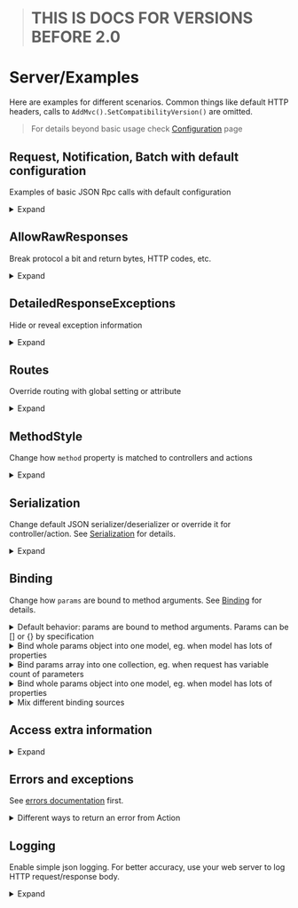 > # **THIS IS DOCS FOR VERSIONS BEFORE 2.0**

# Server/Examples

Here are examples for different scenarios. Common things like default HTTP headers, calls to `AddMvc().SetCompatibilityVersion()` are omitted.

> For details beyond basic usage check [Configuration](configuration) page

## Request, Notification, Batch with default configuration

Examples of basic JSON Rpc calls with default configuration
<details>
<summary>Expand</summary>

> `Startup.cs`
```cs
services.AddJsonRpcServer();

app.UseMiddleware<JsonRpcMiddleware>();
```

> `EchoController.cs`
```cs
public class EchoController : JsonRpcController
{
    public string ToLower(string value)
    {
        return value.ToLower();
    }
}
```

<table>
<tr>
    <td>
        Request
    </td>
    <td>
        Response
    </td>
</tr>

<tr>

<td valign="top">

JSON Rpc Request
```http
POST /api/jsonrpc HTTP/1.1
Content-Type: application/json; charset=utf-8
```
```json
{
    "id": 1,
    "jsonrpc": "2.0",
    "method": "echo.to_lower",
    "params": {
        "value": "TEST"
    }
}
```

</td>
<td valign="top">

Normal response
```http
HTTP/1.1 200 OK
Content-Type: application/json; charset=utf-8
```
```json
{
    "id": 1,
    "jsonrpc": "2.0",
    "result": "test"
}
```

</td>
</tr>

<tr>

<td valign="top">

JSON Rpc Notification
```http
POST /api/jsonrpc HTTP/1.1
Content-Type: application/json; charset=utf-8
```
```json
{
    "jsonrpc": "2.0",
    "method": "echo.to_lower",
    "params": {
        "value": "TEST"
    }
}
```

</td>
<td valign="top">

No response content by specification
```http
HTTP/1.1 200 OK
Content-Length: 0
```

</td>
</tr>

<tr>

<td valign="top">

JSON Rpc Batch
```http
POST /api/jsonrpc HTTP/1.1
Content-Type: application/json; charset=utf-8
```
```json
[
    {
        "id": 1,
        "jsonrpc": "2.0",
        "method": "echo.to_lower",
        "params": {
            "value": "REQUEST WITH ID AS NUMBER"
        }
    },
    {
        "id": "abc",
        "jsonrpc": "2.0",
        "method": "echo.to_lower",
        "params": {
            "value": "REQUEST WITH ID AS STRING"
        }
    },
    {
        "id": null,
        "jsonrpc": "2.0",
        "method": "echo.to_lower",
        "params": {
            "value": "REQUEST WITH NULL ID"
        }
    },
    {
        "jsonrpc": "2.0",
        "method": "echo.to_lower",
        "params": {
            "value": "NOTIFICATION, NO RESPONSE EXPECTED"
        }
    }
]
```

</td>
<td valign="top">

Responses for all items, except for notifications
```http
HTTP/1.1 200 OK
Content-Type: application/json; charset=utf-8
```
```json
[
    {
        "id": 1,
        "jsonrpc": "2.0",
        "result": "request with id as number"
    },
    {
        "id": "abc",
        "jsonrpc": "2.0",
        "result": "request with id as string"
    },
    {
        "id": null,
        "jsonrpc": "2.0",
        "result": "request with null id"
    }
]
```

</td>
</tr>


</table>
</details>


## AllowRawResponses

Break protocol a bit and return bytes, HTTP codes, etc.
<details>
<summary>Expand</summary>

> `Startup.cs`
```cs
.AddJsonRpcServer(options => {
    options.AllowRawResponses = true;
});

app.UseMiddleware<JsonRpcMiddleware>();
```

> `DataController.cs`
```cs
public class DataController : JsonRpcController
{
    public ActionResult GetBytes(int count)
    {
        var bytes = Enumerable.Range(0, count).Select(x => (byte)x).ToArray();
        return new FileContentResult(bytes, "application/octet-stream");
    }

    public ActionResult Redirect(string url)
    {
        return RedirectPermanent(url);
    }
}
```

<table>
<tr>
    <td>
        Request
    </td>
    <td>
        Response
    </td>
</tr>

<tr>

<td valign="top">

GetBytes Request
```http
POST /api/jsonrpc HTTP/1.1
Content-Type: application/json; charset=utf-8
```
```json
{
    "id": 1,
    "jsonrpc": "2.0",
    "method": "data.get_bytes",
    "params": {
        "count": 100
    }
}
```

</td>
<td valign="top">

Unmodified bytes in response
```http
HTTP/1.1 200 OK
Content-Type: application/octet-stream
Content-Length: 100
```
```
�    

 !"#$%&'()*+,-./0123456789:;<=>?@ABCDEFGHIJKLMNOPQRSTUVWXYZ[\]^_`abc
```

</td>
</tr>

<tr>

<td valign="top">

Redirect Request
```http
POST /api/jsonrpc HTTP/1.1
Content-Type: application/json; charset=utf-8
```
```json
{
    "id": 1,
    "jsonrpc": "2.0",
    "method": "data.redirect_to",
    "params": {
        "url": "https://google.com"
    }
}
```

</td>
<td valign="top">

HTTP Redirect
```http
HTTP/1.1 301 Moved Permanently
Content-Length: 0
Location: https://google.com
```

</td>
</tr>

<tr>

<td valign="top">

JSON Rpc Batch
```http
POST /api/jsonrpc HTTP/1.1
Content-Type: application/json; charset=utf-8
```
```json
[
    {
        "id": 1,
        "jsonrpc": "2.0",
        "method": "data.get_bytes",
        "params": {
            "count": 100
        }
    }
]
```

</td>
<td valign="top">

JSON Rpc Error
```http
HTTP/1.1 200 OK
Content-Type: application/json; charset=utf-8
```
```json
[
    {
        "id": 1,
        "jsonrpc": "2.0",
        "error": {
            "code": -32001,
            "message": "Server error",
            "data": {
                "internal_http_code": null,
                "message": "Raw responses are not allowed by default and not supported in batches, check JsonRpcOptions",
                "details": null,
                "type": "Tochka.JsonRpc.Server.Exceptions.JsonRpcInternalException"
            }
        }
    }
]
```

</td>
</tr>


</table>
</details>


## DetailedResponseExceptions

Hide or reveal exception information
<details>
<summary>Expand</summary>

> `Startup.cs`
```cs
.AddJsonRpcServer(options => {
    options.DetailedResponseExceptions = /*true or false*/;
});

app.UseMiddleware<JsonRpcMiddleware>();
```

> `ErrorController.cs`
```cs
public class ErrorController : JsonRpcController
{
    public string Fail()
    {
        throw new NotImplementedException("not ready yet, come here later!");
    }
}
```

<table>
<tr>
    <td>
        Request
    </td>
    <td>
        Response
    </td>
</tr>

<tr>

<td valign="top">

Request
```http
POST /api/jsonrpc HTTP/1.1
Content-Type: application/json; charset=utf-8
```
```json
{
    "id": 1,
    "jsonrpc": "2.0",
    "method": "error.fail",
    "params": null
}
```

</td>
<td valign="top">

No details when `DetailedResponseExceptions` is **false**
```http
HTTP/1.1 200 OK
Content-Type: application/json; charset=utf-8
```
```json
{
    "id": 1,
    "jsonrpc": "2.0",
    "error": {
        "code": -32000,
        "message": "Server error",
        "data": {
            "internal_http_code": null,
            "message": "not ready yet, come here later!",
            "details": null,
            "type": "System.NotImplementedException"
        }
    }
}
```

</td>
</tr>

<tr>

<td valign="top">

Request
```http
POST /api/jsonrpc HTTP/1.1
Content-Type: application/json; charset=utf-8
```
```json
{
    "id": 1,
    "jsonrpc": "2.0",
    "method": "error.fail",
    "params": null
}
```

</td>
<td valign="top">

`ExceptionInfo` object when `DetailedResponseExceptions` is **true**
```http
HTTP/1.1 200 OK
Content-Type: application/json; charset=utf-8
```
```json
{
    "id": 1,
    "jsonrpc": "2.0",
    "error": {
        "code": -32000,
        "message": "Server error",
        "data": {
            "internal_http_code": null,
            "message": "not ready yet, come here later!",
            "details": "System.NotImplementedException: not ready yet, come here later!\r\n   at WebApplication1.Controllers.ErrorController.Fail() in C:\\Users\\rast\\source\\repos\\WebApplication1\\WebApplication1\\Controllers\\ValuesController.cs:line 73\r\n   at lambda_method(Closure , Object , Object[] )\r\n   at Microsoft.AspNetCore.Mvc.Internal.ActionMethodExecutor.SyncObjectResultExecutor.Execute(IActionResultTypeMapper mapper, ObjectMethodExecutor executor, Object controller, Object[] arguments)\r\n   at Microsoft.AspNetCore.Mvc.Internal.ControllerActionInvoker.InvokeActionMethodAsync()\r\n   at Microsoft.AspNetCore.Mvc.Internal.ControllerActionInvoker.InvokeNextActionFilterAsync()\r\n   at Microsoft.AspNetCore.Mvc.Internal.ControllerActionInvoker.Rethrow(ActionExecutedContext context)\r\n   at Microsoft.AspNetCore.Mvc.Internal.ControllerActionInvoker.Next(State& next, Scope& scope, Object& state, Boolean& isCompleted)\r\n   at Microsoft.AspNetCore.Mvc.Internal.ControllerActionInvoker.InvokeInnerFilterAsync()\r\n   at Microsoft.AspNetCore.Mvc.Internal.ResourceInvoker.InvokeNextResourceFilter()\r\n   at Microsoft.AspNetCore.Mvc.Internal.ResourceInvoker.Rethrow(ResourceExecutedContext context)\r\n   at Microsoft.AspNetCore.Mvc.Internal.ResourceInvoker.Next(State& next, Scope& scope, Object& state, Boolean& isCompleted)\r\n   at Microsoft.AspNetCore.Mvc.Internal.ResourceInvoker.InvokeFilterPipelineAsync()\r\n   at Microsoft.AspNetCore.Mvc.Internal.ResourceInvoker.InvokeAsync()\r\n   at Microsoft.AspNetCore.Routing.EndpointMiddleware.Invoke(HttpContext httpContext)\r\n   at Microsoft.AspNetCore.Routing.EndpointRoutingMiddleware.Invoke(HttpContext httpContext)\r\n   at Tochka.JsonRpc.Server.Services.RequestHandler.SafeNext(IUntypedCall call, HandlingContext context, Boolean allowRawResponses)",
            "type": "System.NotImplementedException"
        }
    }
}
```

</td>
</tr>


</table>
</details>


## Routes

Override routing with global setting or attribute
<details>
<summary>Expand</summary>

Change default route and override it with custom route in controller or action
> `Startup.cs`
```cs
.AddJsonRpcServer(options => {
    options.DefaultMethodOptions.Route = "/public_api";
});

app.UseMiddleware<JsonRpcMiddleware>();
```

> `UsersController.cs`
```cs
/*[Route] override is also possible here*/
public class UsersController : JsonRpcController
{
    public List<string> GetNames()
    {
        return new List<string> { "Alice", "Bob" };
    }

    [Route("/admin_api")]
    public Guid Create(string name)
    {
        // add user to DB and return ID
        return Guid.NewGuid();
    }
}
```

<table>
<tr>
    <td>
        Request
    </td>
    <td>
        Response
    </td>
</tr>

<tr>

<td valign="top">

Request to GetNames at default route
```http
POST /public_api HTTP/1.1
Content-Type: application/json; charset=utf-8
```
```json
{
    "id": 1,
    "jsonrpc": "2.0",
    "method": "users.get_names",
    "params": null
}
```

</td>
<td valign="top">

Normal response
```http
HTTP/1.1 200 OK
Content-Type: application/json; charset=utf-8
```
```json
{
    "id": 1,
    "jsonrpc": "2.0",
    "result": [
        "Alice",
        "Bob"
    ]
}
```

</td>
</tr>

<tr>

<td valign="top">

Request to Create at default route 
```http
POST /public_api HTTP/1.1
Content-Type: application/json; charset=utf-8
```
```json
{
    "id": 1,
    "jsonrpc": "2.0",
    "method": "users.create",
    "params": {
        "name": "Charlie"
    }
}
```

</td>
<td valign="top">

Error response
```http
HTTP/1.1 200 OK
Content-Type: application/json; charset=utf-8
```
```json
{
    "id": 1,
    "jsonrpc": "2.0",
    "error": {
        "code": -32601,
        "message": "Method not found",
        "data": null
    }
}
```

</td>
</tr>

<tr>

<td valign="top">

Request to Create at overridden route 
```http
POST /admin_api HTTP/1.1
Content-Type: application/json; charset=utf-8
```
```json
{
    "id": 1,
    "jsonrpc": "2.0",
    "method": "users.create",
    "params": {
        "name": "Charlie"
    }
}
```

</td>
<td valign="top">

Normal response
```http
HTTP/1.1 200 OK
Content-Type: application/json; charset=utf-8
```
```json
{
    "id": 1,
    "jsonrpc": "2.0",
    "result": "ad355447-ee5e-4418-96b4-171e36fa994b"
}
```

</td>
</tr>

</table>
</details>


## MethodStyle

Change how `method` property is matched to controllers and actions
<details>
<summary>Expand</summary>

Request's `method` property can be sent in different formats depending on global setting: as `controller.action` or as `action`
> `Startup.cs`
```cs
.AddJsonRpcServer(options => {
    options.DefaultMethodOptions.MethodStyle = /* MethodStyle.ControllerAndAction or MethodStyle.ActionOnly*/;
});

app.UseMiddleware<JsonRpcMiddleware>();
```

> `EchoController.cs`
```cs
/*[JsonRpcMethodStyle] override is also possible here*/
public class EchoController : JsonRpcController
{
    /*[JsonRpcMethodStyle] override is also possible here*/
    public string ToLower(string value)
    {
        return value.ToLower();
    }
}
```

<table>
<tr>
    <td>
        Request
    </td>
    <td>
        Response
    </td>
</tr>

<tr>

<td valign="top">

Request with method with `controller.action` (MethodStyle.ControllerAndAction)
```http
POST /api/jsonrpc HTTP/1.1
Content-Type: application/json; charset=utf-8
```
```json
{
    "id": 1,
    "jsonrpc": "2.0",
    "method": "echo.to_lower",
    "params": {
        "value": "TEST"
    }
}
```

</td>
<td valign="top">

Response from `EchoController.ToLower`
```http
HTTP/1.1 200 OK
Content-Type: application/json; charset=utf-8
```
```json
{
    "id": 1,
    "jsonrpc": "2.0",
    "result": "test"
}
```

</td>
</tr>

<tr>

<td valign="top">

Request with method with `action` (MethodStyle.ActionOnly)
```http
POST /api/jsonrpc HTTP/1.1
Content-Type: application/json; charset=utf-8
```
```json
{
    "id": 1,
    "jsonrpc": "2.0",
    "method": "to_lower",
    "params": {
        "value": "TEST"
    }
}
```

</td>
<td valign="top">

Response from `EchoController.ToLower`
```http
HTTP/1.1 200 OK
Content-Type: application/json; charset=utf-8
```
```json
{
    "id": 1,
    "jsonrpc": "2.0",
    "result": "test"
}
```

</td>
</tr>


</table>
</details>


## Serialization

Change default JSON serializer/deserializer or override it for controller/action. See [Serialization](serialization) for details.
<details>
<summary>Expand</summary>

Note how changing serialization affects `params` and `method`.
> `Startup.cs`
```cs
.AddJsonRpcServer(options => {
    options.DefaultMethodOptions.RequestSerializer = typeof(CamelCaseJsonRpcSerializer);
});

services.TryAddJsonRpcSerializer<CamelCaseJsonRpcSerializer>();

app.UseMiddleware<JsonRpcMiddleware>();
```

> `SimpleCalcController.cs`
```cs
/*[JsonRpcSerializer] override is also possible here*/
public class SimpleCalcController : JsonRpcController
    {
        public object SubtractIntegers(int firstValue, int secondValue)
        {
            var result = firstValue - secondValue;
            return new
            {
                firstValue,
                secondValue,
                firstMinusSecond = result
            };
        }

        [JsonRpcSerializer(typeof(SnakeCaseJsonRpcSerializer))]
        public object AddIntegers(int firstValue, int secondValue)
        {
            var result = firstValue + secondValue;
            return new
            {
                firstValue,
                secondValue,
                firstPlusSecond = result
            };
        }
    }
```

<table>
<tr>
    <td>
        Request
    </td>
    <td>
        Response
    </td>
</tr>

<tr>

<td valign="top">

Request with camelCase
```http
POST /api/jsonrpc HTTP/1.1
Content-Type: application/json; charset=utf-8
```
```json
{
    "id": 1,
    "jsonrpc": "2.0",
    "method": "simpleCalc.subtractIntegers",
    "params": {
        "firstValue": 42,
        "secondValue": 38
    }
}
```

</td>
<td valign="top">

Response with camelCase
```http
HTTP/1.1 200 OK
Content-Type: application/json; charset=utf-8
```
```json
{
    "id": 1,
    "jsonrpc": "2.0",
    "result": {
        "firstValue": 42,
        "secondValue": 38,
        "firstMinusSecond": 4
    }
}
```

</td>
</tr>

<tr>

<td valign="top">

Request with snake_case
```http
POST /api/jsonrpc HTTP/1.1
Content-Type: application/json; charset=utf-8
```
```json
{
    "id": 1,
    "jsonrpc": "2.0",
    "method": "simple_calc.add_integers",
    "params": {
        "first_value": 42,
        "second_value": 38
    }
}
```

</td>
<td valign="top">

Response with snake_case
```http
HTTP/1.1 200 OK
Content-Type: application/json; charset=utf-8
```
```json
{
    "id": 1,
    "jsonrpc": "2.0",
    "result": {
        "first_value": 42,
        "second_value": 38,
        "first_plus_second": 80
    }
}
```

</td>
</tr>


</table>
</details>


## Binding

Change how `params` are bound to method arguments. See [Binding](binding) for details.


<details>
<summary>Default behavior: params are bound to method arguments. Params can be [] or {} by specification</summary>

<table>
<tr>
    <td>
        Request
    </td>
    <td>
        Action method
    </td>
</tr>

<tr>

<td valign="top">

Request has object with two properties
```http
POST /api/jsonrpc HTTP/1.1
Content-Type: application/json; charset=utf-8
```
```json
{
    "id": 1,
    "jsonrpc": "2.0",
    "method": "foo",
    "params": {
        "bar": 1,
        "baz": "test"
    }
}
```

</td>
<td valign="top">

`params` are bound to method arguments by names
```cs
public void Foo(int bar, string baz){
    // bar == 1
    // baz == "test"
}
```

</td>
</tr>

<tr>

<td valign="top">

Request has array with two items
```http
POST /api/jsonrpc HTTP/1.1
Content-Type: application/json; charset=utf-8
```
```json
{
    "id": 1,
    "jsonrpc": "2.0",
    "method": "foo",
    "params": [
        1,
        "test"
    ]
}
```

</td>
<td valign="top">

`params` are bound to method arguments by indices
```cs
public void Foo(int bar, string baz){
    // bar == 1
    // baz == "test"
}
```

</td>
</tr>


</table>
</details>


<details>
<summary>Bind whole params object into one model, eg. when model has lots of properties</summary>

<table>
<tr>
    <td>
        Request
    </td>
    <td>
        Action method
    </td>
</tr>

<tr>

<td valign="top">

Request has object with two properties
```http
POST /api/jsonrpc HTTP/1.1
Content-Type: application/json; charset=utf-8
```
```json
{
    "id": 1,
    "jsonrpc": "2.0",
    "method": "foo",
    "params": {
        "bar": 1,
        "baz": "test"
    }
}
```

</td>
<td valign="top">

`params` are bound to single method argument
```cs
public class Data
{
    public int Bar { get; set; }
    public string Baz { get; set; }
}

public void Foo([FromParams(BindingStyle.Object)] Data data){
    // data.Bar == 1
    // data.Baz == "test"
}
```

</td>
</tr>

<tr>

<td valign="top">

Request has array with two items
```http
POST /api/jsonrpc HTTP/1.1
Content-Type: application/json; charset=utf-8
```
```json
{
    "id": 1,
    "jsonrpc": "2.0",
    "method": "foo",
    "params": [
        1,
        "test"
    ]
}
```

</td>
<td valign="top">

Error because array items can not be bound to object properties
```cs
public class Data
{
    public int Bar { get; set; }
    public string Baz { get; set; }
}

public void Foo([FromParams(BindingStyle.Object)] Data data){
    // does not work for `params` array
}
```
```json
{
    "id": 1,
    "jsonrpc": "2.0",
    "error": {
        "code": -32602,
        "message": "Invalid params",
        "data": {
            "data": [
                "Bind error. Can not bind array to object parameter. Json key [0]"
            ]
        }
    }
}
```

</td>
</tr>


</table>

</details>


<details>
<summary>Bind params array into one collection, eg. when request has variable count of parameters</summary>

<table>
<tr>
    <td>
        Request
    </td>
    <td>
        Action method
    </td>
</tr>

<tr>

<td valign="top">

Request has object with two properties
```http
POST /api/jsonrpc HTTP/1.1
Content-Type: application/json; charset=utf-8
```
```json
{
    "id": 1,
    "jsonrpc": "2.0",
    "method": "foo",
    "params": {
        "bar": 1,
        "baz": 2
    }
}
```

</td>
<td valign="top">

Error because object properties can not be bound to array items
```cs
public void Foo([FromParams(BindingStyle.Array)] List<int> data){
    // does not work for `params` object
}
```
```json
{
    "id": 1,
    "jsonrpc": "2.0",
    "error": {
        "code": -32602,
        "message": "Invalid params",
        "data": {
            "data": [
                "Bind error. Can not bind object to collection parameter. Json key [data]"
            ]
        }
    }
}
```

</td>
</tr>

<tr>

<td valign="top">

Request has array with two items
```http
POST /api/jsonrpc HTTP/1.1
Content-Type: application/json; charset=utf-8
```
```json
{
    "id": 1,
    "jsonrpc": "2.0",
    "method": "foo",
    "params": [
        1,
        2
    ]
}
```

</td>
<td valign="top">

Array items are bound to collection
```cs
public void Foo([FromParams(BindingStyle.Array)] List<int> data){
    // data[0] == 1
    // data[1] == 2
}
```

</td>
</tr>


</table>

</details>


<details>
<summary>Bind whole params object into one model, eg. when model has lots of properties</summary>

<table>
<tr>
    <td>
        Request
    </td>
    <td>
        Action method
    </td>
</tr>

<tr>

<td valign="top">

Request has object with two properties
```http
POST /api/jsonrpc HTTP/1.1
Content-Type: application/json; charset=utf-8
```
```json
{
    "id": 1,
    "jsonrpc": "2.0",
    "method": "foo",
    "params": {
        "bar": 1,
        "baz": "test"
    }
}
```

</td>
<td valign="top">

`params` are bound to single method argument
```cs
public class Data
{
    public int Bar { get; set; }
    public string Baz { get; set; }
}

public void Foo([FromParams(BindingStyle.Object)] Data data){
    // data.Bar == 1
    // data.Baz == "test"
}
```

</td>
</tr>

<tr>

<td valign="top">

Request has array with two items
```http
POST /api/jsonrpc HTTP/1.1
Content-Type: application/json; charset=utf-8
```
```json
{
    "id": 1,
    "jsonrpc": "2.0",
    "method": "foo",
    "params": [
        1,
        "test"
    ]
}
```

</td>
<td valign="top">

Error because array items can not be bound to object properties
```cs
public class Data
{
    public int Bar { get; set; }
    public string Baz { get; set; }
}

public void Foo([FromParams(BindingStyle.Object)] Data data){
    // does not work for `params` array
}
```
```json
{
    "id": 1,
    "jsonrpc": "2.0",
    "error": {
        "code": -32602,
        "message": "Invalid params",
        "data": {
            "data": [
                "Bind error. Can not bind array to object parameter. Json key [0]"
            ]
        }
    }
}
```

</td>
</tr>


</table>

</details>




<details>
<summary>Mix different binding sources</summary>

Also try default params, object, dynamic and custom serialization...
```cs
public void Foo1(object bar, dynamic baz, [FromParams(BindingStyle.Object)] Data data, [FromServices]ICustomService service, CancellationToken token){
    // bar, baz are bound by default
    // data is bound with specified behavior
    // service and token are bound by framework as usual
}

public void Foo2(int? bar, string baz="default_value"){
    // "params" can have:
    // "bar": null
    // and omit baz entirely
}
```

</details>

## Access extra information

<details>
<summary>Expand</summary>

JSON request is accessible from HttpContext.Items with extension method:
```cs
var call = HttpContext.GetJsonRpcCall();
            
var id = (call as UntypedRequest)?.Id;
var isArrayParams = call.Params is JArray;
var method = call.Method;
var jsonString = call.RawJson;
```

Check if this is a nested pipeline (with a copy of HTTP context):
```cs
HttpContext.Items.TryGetValue(JsonRpcConstants.NestedPipelineItemKey, out var item);

var isInsideMatrix = (item as bool?) == true;
```

</details>

## Errors and exceptions

See [errors documentation](errors) first. 

<details>
<summary>Different ways to return an error from Action</summary>

Consider actions in this controller. Below are examples of their output. HTTP headers are omitted, response is always `200 OK`.

```cs
public class FailController : JsonRpcController
{
    public class MyData
    {
        public int Bar { get; set; }
        public string Baz { get; set; }
    }

    private readonly IJsonRpcErrorFactory jsonRpcErrorFactory;

    public FailController(IJsonRpcErrorFactory jsonRpcErrorFactory)
    {
        this.jsonRpcErrorFactory = jsonRpcErrorFactory;
    }
}
```

<table>
<tr>
    <td>
        Action
    </td>
    <td>
        Response without DetailedResponseExceptions
    </td>
    <td>
        Response with DetailedResponseExceptions
    </td>
</tr>

<tr>

<td valign="top">

```cs
public void ThrowException()
{
    throw new DivideByZeroException("test");
}
```

</td>

<td valign="top">

```json
{
    "id": 1,
    "jsonrpc": "2.0",
    "error": {
        "code": -32000,
        "message": "Server error",
        "data": {
            "internal_http_code": null,
            "message": "test",
            "details": null,
            "type": "System.DivideByZeroException"
        }
    }
}
```

</td>

<td valign="top">

```json
{
    "id": 1,
    "jsonrpc": "2.0",
    "error": {
        "code": -32000,
        "message": "Server error",
        "data": {
            "internal_http_code": null,
            "message": "test",
            "details": "System.DivideByZeroException: test\r\n   at WebApplication1.Controllers.FailController.ThrowException() ... (and the rest of the stack trace) ...",
            "type": "System.DivideByZeroException"
        }
    }
}
```

</td>
</tr>

<tr>

<td valign="top">

```cs
public IError Error()
{
    return jsonRpcErrorFactory.Error(1, "error with custom data", new MyData());
}
```

</td>

<td valign="top">

```json
{
    "id": 1,
    "jsonrpc": "2.0",
    "error": {
        "code": 1,
        "message": "error with custom data",
        "data": {
            "bar": 0,
            "baz": null
        }
    }
}
```

</td>

<td valign="top">

no difference

</td>
</tr>

<tr>

<td valign="top">

```cs
public IError PredefinedError()
{
    return jsonRpcErrorFactory.InvalidParams("oops");
    // or others:
    //return jsonRpcErrorFactory.ParseError("oops");
    //return jsonRpcErrorFactory.InvalidRequest("oops");
}
```

</td>

<td valign="top">

```json
{
    "id": 1,
    "jsonrpc": "2.0",
    "error": {
        "code": -32602,
        "message": "Invalid params",
        "data": "oops"
    }
}
```

</td>

<td valign="top">

no difference

</td>
</tr>

<tr>

<td valign="top">

```cs
public ActionResult MvcError()
{
    return this.BadRequest(new MyData());
}
```

</td>

<td valign="top">

```json
{
    "id": 1,
    "jsonrpc": "2.0",
    "error": {
        "code": -32602,
        "message": "Invalid params",
        "data": {
            "bar": 0,
            "baz": null
        }
    }
}
```

</td>

<td valign="top">

no difference

</td>
</tr>

<tr>

<td valign="top">

```cs
public ActionResult WrapExceptionManually()
{
    try
    {
        throw new DivideByZeroException("oops");
    }
    catch(Exception e)
    {
        var error = jsonRpcErrorFactory.Exception(e);
        return new ObjectResult(error);
    }

    return Ok();
}
```

</td>

<td valign="top">

```json
{
    "id": 1,
    "jsonrpc": "2.0",
    "error": {
        "code": -32000,
        "message": "Server error",
        "data": {
            "internal_http_code": null,
            "message": "oops",
            "details": null,
            "type": "System.DivideByZeroException"
        }
    }
}
```

</td>

<td valign="top">

```json
{
    "id": 1,
    "jsonrpc": "2.0",
    "error": {
        "code": -32000,
        "message": "Server error",
        "data": {
            "internal_http_code": null,
            "message": "oops",
            "details": "System.DivideByZeroException: oops\r\n   at WebApplication1.Controllers.FailController.WrapExceptionManually()  ... (and the rest of the stack trace) ...",
            "type": "System.DivideByZeroException"
        }
    }
}
```

</td>
</tr>

<tr>

<td valign="top">

```cs
public IError WrapHttpErrorManually()
{
    var innerException = new DivideByZeroException("inner!");
    var e = new Exception("message!", innerException);
    return jsonRpcErrorFactory.HttpError(500, e);
}
```

</td>

<td valign="top">

```json
{
    "id": 1,
    "jsonrpc": "2.0",
    "error": {
        "code": -32603,
        "message": "Internal error",
        "data": {
            "internal_http_code": null,
            "message": "message!",
            "details": null,
            "type": "System.Exception"
        }
    }
}
```

</td>

<td valign="top">

```json
{
    "id": 1,
    "jsonrpc": "2.0",
    "error": {
        "code": -32603,
        "message": "Internal error",
        "data": {
            "internal_http_code": null,
            "message": "message!",
            "details": "System.Exception: message! ---> System.DivideByZeroException: inner!\r\n   --- End of inner exception stack trace ---",
            "type": "System.Exception"
        }
    }
}
```

</td>
</tr>

<tr>

<td valign="top">

```cs
public IError ManuallyCreatedError()
{
    return new Error<MyData>
    {
        Code = 1,
        Message = "error with custom data",
        Data = new MyData()
        {
            Bar = 1,
            Baz = "test"
        }
    };
}
```

</td>

<td valign="top">

```json
{
    "id": 1,
    "jsonrpc": "2.0",
    "error": {
        "code": 1,
        "message": "error with custom data",
        "data": {
            "bar": 1,
            "baz": "test"
        }
    }
}
```

</td>

<td valign="top">

no difference

</td>
</tr>


</table>

</details>

## Logging

Enable simple json logging. For better accuracy, use your web server to log HTTP request/response body.
<details>
<summary>Expand</summary>

Add to `Startup.cs`:

```cs
public void ConfigureServices(IServiceCollection services)
{
    services.AddMvc(options =>
    {
        options.Filters.Add(typeof(JsonRpcResultLoggingFilter));  // <-- this logs properly serialized response JSONs, but without headers
    })
    .AddJsonRpcServer()
    .SetCompatibilityVersion(CompatibilityVersion.Version_2_2);
}

public void Configure(IApplicationBuilder app, IHostingEnvironment env)
{
    app
        .UseMiddleware<JsonRpcMiddleware>()
        .UseMiddleware<JsonRpcRequestLoggingMiddleware>()  // <-- this logs full request JSON. If batch, each request is logged separately
        .UseMvc();
}
```

</details>
